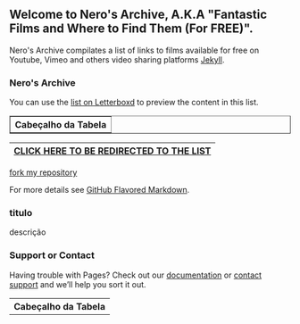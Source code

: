 ## Welcome to Nero's Archive, A.K.A "Fantastic Films and Where to Find Them (For FREE)".

<table border="1">    
  <tr>
    <th colspan="2">Cabeçalho da Tabela</th>
  </tr>        

Nero's Archive compilates a list of links to films available for free on Youtube, Vimeo and others video sharing platforms [Jekyll](https://jekyllrb.com/).

### Nero's Archive

You can use the [list on Letterboxd](https://github.com/itsnerosz/nerosz_archive/edit/main/README.md) to preview the content in this list.

| [CLICK HERE TO BE REDIRECTED TO THE LIST](https://github.com/itsnerosz/nerosz_archive/blob/main/LIST.md)|
| -------------------------------------------------------------------------------------------------- |


<table ="1">    
  <tr>
    <th colspan="2">Cabeçalho da Tabela</th>
  </tr>        




[fork my repository](https://github.com/user/repository/fork)



For more details see [GitHub Flavored Markdown](https://itsnerosz.github.io/nerosz_archive/readme.md).

### titulo

descrição

### Support or Contact

Having trouble with Pages? Check out our [documentation](https://docs.github.com/categories/github-pages-basics/) or [contact support](https://support.github.com/contact) and we’ll help you sort it out.
